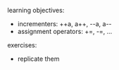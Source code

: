 learning objectives:
* incrementers: ++a, a++, --a, a--
* assignment operators: +=, -=, ...

exercises:
* replicate them